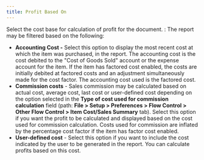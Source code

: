 ```yaml
---
title: Profit Based On
---
```



Select the cost base for calculation of profit for the document.
: The report may  be filtered based on the following:

- **Accounting 
 Cost -** Select this option to display the most recent cost at which  the item was purchased, in the report. The accounting cost is the cost  debited to the "Cost of Goods Sold" account or the expense account  for the item. If the item has factored cost enabled, the costs are initially  debited at factored costs and an adjustment simultaneously made for the  cost factor. The accounting cost used is the factored cost.
- **Commission 
 costs** - Sales commission may be calculated based on actual cost,  average cost, last cost or user-defined cost depending on the option selected  in the **Type of cost used for commission 
 calculation** field (path: **File 
 &gt; Setup &gt; Preferences &gt; Flow Control &gt; Other Flow Control 
 &gt; Item Cost/Sales Summary** tab). Select this option if you want  the profit to be calculated and displayed based on the cost used for commission  calculation. Costs used for commission are inflated by the percentage  cost factor if the item has factor cost enabled.
- **User-defined 
 cost** - Select this option if you want to include the cost indicated  by the user to be generated in the report. You can calculate profits based  on this cost.

